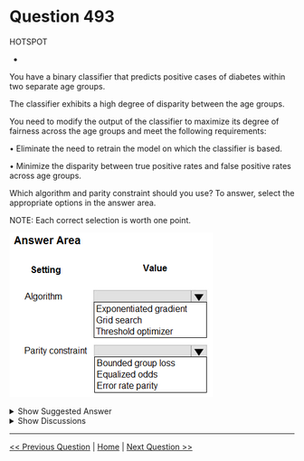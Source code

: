 # Question 493

HOTSPOT

-

You have a binary classifier that predicts positive cases of diabetes within two separate age groups.

The classifier exhibits a high degree of disparity between the age groups.

You need to modify the output of the classifier to maximize its degree of fairness across the age groups and meet the following requirements:

• Eliminate the need to retrain the model on which the classifier is based.

• Minimize the disparity between true positive rates and false positive rates across age groups.

Which algorithm and parity constraint should you use? To answer, select the appropriate options in the answer area.

NOTE: Each correct selection is worth one point.

![Question Image](../images/q493_q_image448.png)

<details>
  <summary>Show Suggested Answer</summary>

<img src="../images/q493_ans_0_image449.png" alt="Answer Image"><br>

</details>

<details>
  <summary>Show Discussions</summary>

<blockquote><p><strong>GHill1982</strong> <code>(Wed 17 Jul 2024 19:14)</code> - <em>Upvotes: 1</em></p><p>Correct. To modify the output of the classifier to maximize its degree of fairness across the age groups, you should use a postprocessing algorithm and the equalized odds parity constraint.</p></blockquote>
<blockquote><p><strong>damaldon</strong> <code>(Wed 10 Jan 2024 17:51)</code> - <em>Upvotes: 1</em></p><p>Correct, Threshold Optimizer is for Post-processing. No re-train model needed.
https://learn.microsoft.com/en-us/azure/machine-learning/concept-fairness-ml?view=azureml-api-2</p></blockquote>
<blockquote><p><strong>sap_dg</strong> <code>(Fri 29 Sep 2023 03:56)</code> - <em>Upvotes: 1</em></p><p>Correct!</p></blockquote>

</details>

---

[<< Previous Question](question_492.md) | [Home](/index.md) | [Next Question >>](question_494.md)
